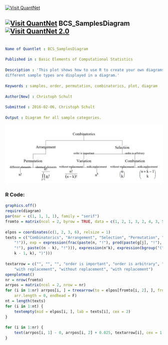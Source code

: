 
[<img src="https://github.com/QuantLet/Styleguide-and-FAQ/blob/master/pictures/banner.png" width="888" alt="Visit QuantNet">](http://quantlet.de/)

## [<img src="https://github.com/QuantLet/Styleguide-and-FAQ/blob/master/pictures/qloqo.png" alt="Visit QuantNet">](http://quantlet.de/) **BCS_SamplesDiagram** [<img src="https://github.com/QuantLet/Styleguide-and-FAQ/blob/master/pictures/QN2.png" width="60" alt="Visit QuantNet 2.0">](http://quantlet.de/)

```yaml

Name of Quantlet : BCS_SamplesDiagram

Published in : Basic Elements of Computational Statistics

Description : 'This plot shows how to use R to create your own diagrams. As an illustration the
different sample types are displayed in a diagram.'

Keywords : samples, order, permutation, combinatorics, plot, diagram

Author[New] : Christoph Schult

Submitted : 2016-02-06, Christoph Schult

Output : Diagram for all sample categories.

```

![Picture1](BCS_SamplesDiagram.png)


### R Code:
```r
graphics.off()
require(diagram)
par(mar = c(1, 1, 1, 1), family = "serif")
fromto = matrix(ncol = 2, byrow = TRUE, data = c(1, 2, 1, 3, 2, 4, 3, 5, 3, 6, 4, 7, 4, 8, 5, 9, 5, 10, 6, 11, 6, 12))

elpos = coordinates(c(1, 2, 3, 6), relsize = 1)
texts = c("Combinatorics", "Arrangement", "Selection", "Permutation", "Variation", "Combination", expression(paste(n, 
    "!")), exp = expression(frac(paste(n, "!"), prod(paste(g[j], "!"), paste(j, "=", 1), r))), expression(frac(paste(n, 
    "!"), paste((n - k), "!"))), expression(n^k), expression(bgroup("(", atop(n, k), ")")), expression(bgroup("(", atop(n + 
    k - 1, k), ")")))

textarrow = c("", "", "", "order is important", "order is arbitrary", "different elements", " identical elements", "without replacement", 
    "with replacement", "without replacement", "with replacement")
openplotmat()
nr = nrow(fromto)
arrpos = matrix(ncol = 2, nrow = nr)
for (i in 1:nr) arrpos[i, ] = treearrow(to = elpos[fromto[i, 2], ], from = elpos[fromto[i, 1], ], lwd = 1, arr.pos = 0.1, 
    arr.length = 0, endhead = F)
nt = length(texts)
for (i in 1:nt) {
    textempty(mid = elpos[i, ], lab = texts[i], cex = 2)
}

for (i in 1:nr) {
    text(arrpos[i, 1] - 0, arrpos[i, 2] + 0.025, textarrow[i], cex = 1.5)
}

```
